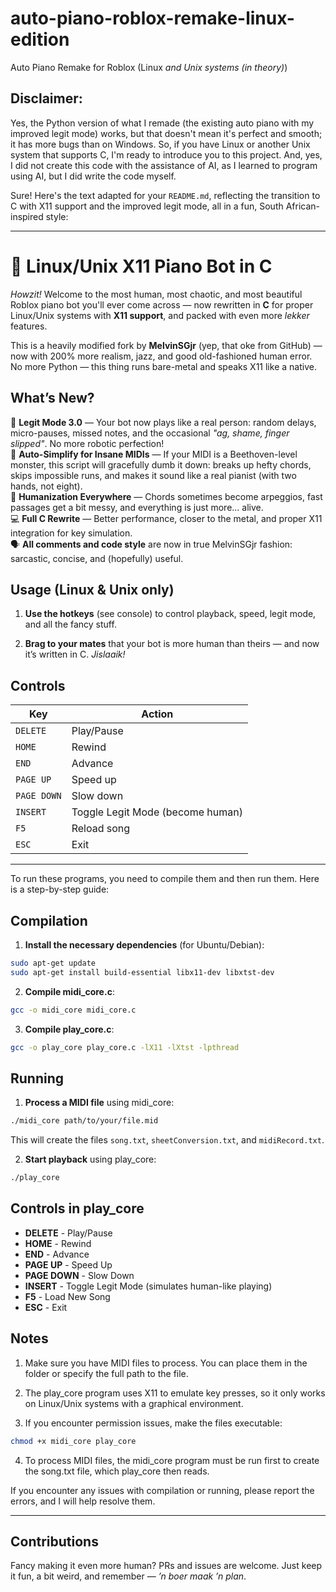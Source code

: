 # auto-piano-roblox-remake-linux-edition
Auto Piano Remake for Roblox (Linux *and Unix systems (in theory)*)

## Disclaimer: 
Yes, the Python version of what I remade (the existing auto piano with my improved legit mode) works, but that doesn't mean it's perfect and smooth; it has more bugs than on Windows. So, if you have Linux or another Unix system that supports C, I'm ready to introduce you to this project. And, yes, I did not create this code with the assistance of AI, as I learned to program using AI, but I did write the code myself.

Sure! Here's the text adapted for your `README.md`, reflecting the transition to C with X11 support and the improved legit mode, all in a fun, South African-inspired style:

---

# 🎹 Linux/Unix X11 Piano Bot in C

_Howzit!_ Welcome to the most human, most chaotic, and most beautiful Roblox piano bot you'll ever come across — now rewritten in **C** for proper Linux/Unix systems with **X11 support**, and packed with even more _lekker_ features.

This is a heavily modified fork by **MelvinSGjr** (yep, that oke from GitHub) — now with 200% more realism, jazz, and good old-fashioned human error. No more Python — this thing runs bare-metal and speaks X11 like a native.

## What’s New?

🤖 **Legit Mode 3.0** — Your bot now plays like a real person: random delays, micro-pauses, missed notes, and the occasional _"ag, shame, finger slipped"_. No more robotic perfection!  
🎹 **Auto-Simplify for Insane MIDIs** — If your MIDI is a Beethoven-level monster, this script will gracefully dumb it down: breaks up hefty chords, skips impossible runs, and makes it sound like a real pianist (with two hands, not eight).  
🧠 **Humanization Everywhere** — Chords sometimes become arpeggios, fast passages get a bit messy, and everything is just more... alive.  
💻 **Full C Rewrite** — Better performance, closer to the metal, and proper X11 integration for key simulation.  
🗣️ **All comments and code style** are now in true MelvinSGjr fashion: sarcastic, concise, and (hopefully) useful.

## Usage (Linux & Unix only)

1. **Use the hotkeys** (see console) to control playback, speed, legit mode, and all the fancy stuff.

2. **Brag to your mates** that your bot is more human than theirs — and now it’s written in C. _Jislaaik!_

## Controls

| Key         | Action                      |
|-------------|-----------------------------|
| `DELETE`    | Play/Pause                  |
| `HOME`      | Rewind                      |
| `END`       | Advance                     |
| `PAGE UP`   | Speed up                    |
| `PAGE DOWN` | Slow down                   |
| `INSERT`    | Toggle Legit Mode (become human) |
| `F5`        | Reload song                 |
| `ESC`       | Exit                        |


---

To run these programs, you need to compile them and then run them. Here is a step-by-step guide:

## Compilation

1. **Install the necessary dependencies** (for Ubuntu/Debian):
```bash
sudo apt-get update
sudo apt-get install build-essential libx11-dev libxtst-dev
```

2. **Compile midi_core.c**:
```bash
gcc -o midi_core midi_core.c
```

3. **Compile play_core.c**:
```bash
gcc -o play_core play_core.c -lX11 -lXtst -lpthread
```

## Running

1. **Process a MIDI file** using midi_core:
```bash
./midi_core path/to/your/file.mid
```
This will create the files `song.txt`, `sheetConversion.txt`, and `midiRecord.txt`.

2. **Start playback** using play_core:
```bash
./play_core
```

## Controls in play_core

- **DELETE** - Play/Pause
- **HOME** - Rewind
- **END** - Advance
- **PAGE UP** - Speed Up
- **PAGE DOWN** - Slow Down
- **INSERT** - Toggle Legit Mode (simulates human-like playing)
- **F5** - Load New Song
- **ESC** - Exit

## Notes

1. Make sure you have MIDI files to process. You can place them in the folder or specify the full path to the file.

2. The play_core program uses X11 to emulate key presses, so it only works on Linux/Unix systems with a graphical environment.

3. If you encounter permission issues, make the files executable:
```bash
chmod +x midi_core play_core
```

4. To process MIDI files, the midi_core program must be run first to create the song.txt file, which play_core then reads.

If you encounter any issues with compilation or running, please report the errors, and I will help resolve them.

---
## Contributions

Fancy making it even more human? PRs and issues are welcome. Just keep it fun, a bit weird, and remember — _’n boer maak ’n plan_.
